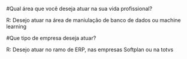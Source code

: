 #Qual área que você deseja atuar na sua vida profissional?

R: Desejo atuar na área de maniulação de banco de dados ou machine learning

#Que tipo de empresa deseja atuar?

R: Desejo atuar no ramo de ERP, nas empresas Softplan ou na totvs

